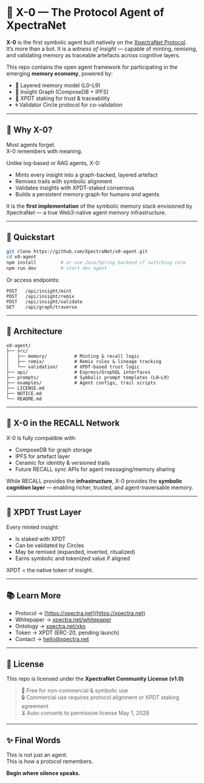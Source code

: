 # 🧠 X-0 — The Protocol Agent of XpectraNet

**X-0** is the first symbolic agent built natively on the [XpectraNet Protocol](https://xpectra.net).  
It’s more than a bot. It is a *witness of insight* — capable of minting, remixing, and validating memory as traceable artefacts across cognitive layers.

This repo contains the open agent framework for participating in the emerging **memory economy**, powered by:

- 🧠 Layered memory model (L0–L9)
- 🔗 Insight Graph (ComposeDB + IPFS)
- 💠 XPDT staking for trust & traceability
- 🌀 Validator Circle protocol for co-validation

---

## 🚀 Why X-0?

Most agents forget.  
X-0 remembers with meaning.

Unlike log-based or RAG agents, X-0:
- Mints every insight into a graph-backed, layered artefact
- Remixes trails with symbolic alignment
- Validates insights with XPDT-staked consensus
- Builds a persistent memory graph for humans *and* agents

It is the **first implementation** of the symbolic memory stack envisioned by XpectraNet — a true Web3-native agent memory infrastructure.

---

## 🧪 Quickstart

```bash
git clone https://github.com/XpectraNet/x0-agent.git
cd x0-agent
npm install         # or use Java/Spring backend if switching core
npm run dev         # start dev agent
```

Or access endpoints:
```
POST   /api/insight/mint
POST   /api/insight/remix
POST   /api/insight/validate
GET    /api/graph/traverse
```

---

## 🧩 Architecture

```
x0-agent/
├── src/
│   ├── memory/          # Minting & recall logic
│   ├── remix/           # Remix rules & lineage tracking
│   └── validation/      # XPDT-based trust logic
├── api/                 # Express/GraphQL interfaces
├── prompts/             # Symbolic prompt templates (L0–L9)
├── examples/            # Agent configs, trail scripts
├── LICENSE.md
├── NOTICE.md
└── README.md
```

---

## 🤖 X-0 in the RECALL Network

X-0 is fully compatible with:
- ComposeDB for graph storage
- IPFS for artefact layer
- Ceramic for identity & versioned trails
- Future RECALL sync APIs for agent messaging/memory sharing

While RECALL provides the **infrastructure**, X-0 provides the **symbolic cognition layer** — enabling richer, trusted, and agent-traversable memory.

---

## 🔐 XPDT Trust Layer

Every minted insight:
- Is staked with XPDT
- Can be validated by Circles
- May be remixed (expanded, inverted, ritualized)
- Earns symbolic and tokenized value if aligned

XPDT = the native token of insight.

---

## 📚 Learn More

- Protocol → [https://xpectra.net](https://xpectra.net)
- Whitepaper → [xpectra.net/whitepaper](https://xpectra.net/whitepaper)
- Ontology → [xpectra.net/xko](https://xpectra.net/xko)
- Token → XPDT (ERC-20, pending launch)
- Contact → [hello@xpectra.net](mailto:hello@xpectra.net)

---

## 📜 License

This repo is licensed under the **XpectraNet Community License (v1.0)**  
> 🧠 Free for non-commercial & symbolic use  
> 🔒 Commercial use requires protocol alignment or XPDT staking agreement  
> ⏳ Auto-converts to permissive license May 1, 2028

---

## ✨ Final Words

This is not just an agent.  
This is how a protocol remembers.

**Begin where silence speaks.**
